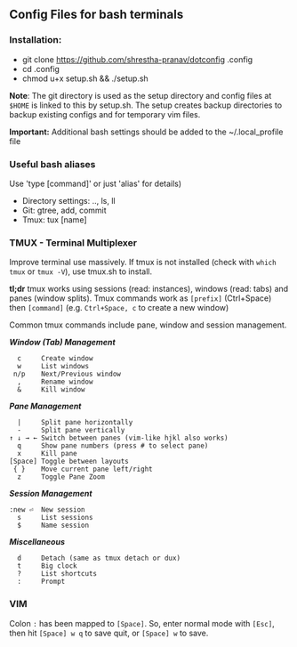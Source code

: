 ## Config Files for bash terminals

### Installation:
- git clone https://github.com/shrestha-pranav/dotconfig .config
- cd .config
- chmod u+x setup.sh && ./setup.sh

**Note**: The git directory is used as the setup directory and config files at `$HOME` is linked to this by setup.sh. The setup creates backup directories to backup existing configs and for temporary vim files.

**Important:** Additional bash settings should be added to the ~/.local_profile file

### Useful bash aliases
Use 'type [command]' or just 'alias' for details)

- Directory settings: .., ls, ll
- Git: gtree, add, commit
- Tmux: tux [name]

### TMUX - Terminal Multiplexer
Improve terminal use massively. If tmux is not installed (check with `which tmux` or `tmux -V`), use tmux.sh to install.

**tl;dr** tmux works using sessions (read: instances), windows (read: tabs) and panes (window splits). Tmux commands work as `[prefix]` (Ctrl+Space) then `[command]` (e.g. `Ctrl+Space, c` to create a new window)

Common tmux commands include pane, window and session management.

*__Window (Tab) Management__*    

	  c		Create window
      w		List windows
     n/p	Next/Previous window
      ,		Rename window
      &		Kill window

*__Pane Management__*

      |		Split pane horizontally
      -		Split pane vertically
    ↑ ↓ → ←	Switch between panes (vim-like hjkl also works)
      q		Show pane numbers (press # to select pane)
      x		Kill pane
    [Space]	Toggle between layouts
     { }	Move current pane left/right
      z		Toggle Pane Zoom

*__Session Management__*    

    :new ⏎	New session
      s		List sessions
      $		Name session

*__Miscellaneous__*    

      d		Detach (same as tmux detach or dux)
      t		Big clock
      ?		List shortcuts
      :		Prompt

### VIM

Colon `:` has been mapped to `[Space]`. So, enter normal mode with `[Esc]`, then hit `[Space] w q` to save quit, or `[Space] w` to save.